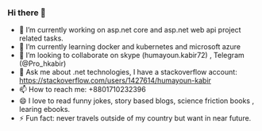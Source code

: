 ### Hi there 👋

- 🔭 I’m currently working on asp.net core and asp.net web api project related tasks.
- 🌱 I’m currently learning docker and kubernetes and microsoft azure
- 👯 I’m looking to collaborate on skype (humayoun.kabir72) , Telegram (@Pro_hkabir) 
- 💬 Ask me about .net technologies, I have a stackoverflow account: https://stackoverflow.com/users/1427614/humayoun-kabir
- 📫 How to reach me: +8801710232396
- 😄 I love to read funny jokes, story based blogs, science friction books , learing ebooks. 
- ⚡ Fun fact: never travels outside of my country but want in near future.

